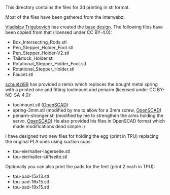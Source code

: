 This directory contains the files for 3d printing in stl format.

Most of the files have been gathered from the interwebz:

[Vladislav Trigubovich](https://www.thingiverse.com/trigubovich/) has created the [base design](https://www.thingiverse.com/thing:2422393/). The following files have been copied from that (licensed under CC BY-4.0):
- Box_Intersecting_Rods.stl
- Pen_Stepper_Holder_Foot.stl
- Pen_Stepper_Holder-V2.stl
- Tailstock_Holder.stl
- Rotational_Stepper_Holder_Foot.stl
- Rotational_Stepper_Holder.stl
- Faucet.stl

[schuetzi99](https://www.thingiverse.com/schuetzi99) has provided a remix which replaces the bought metal spring with a printed one and fitting toolmount and penarm (licensed under CC BY-NC-SA-4.0):
- toolmount.stl ([OpenSCAD](OpenSCAD/toolmount.scad))
- spring-3mm.stl (modified by me to allow for a 3mm screw, [OpenSCAD](OpenSCAD/spring-3mm.scad))
- penarm-stronger.stl (modified by me to strengthen the arms holding the servo, [OpenSCAD](OpenSCAD/penarm-stronger.scad))
He also provided his files in OpenSCAD format which made modifications dead simple :)

I have designed two new files for holding the egg (print in TPU) replacing the original PLA ones using suction cups:
- tpu-eierhalter-lagerseite.stl
- tpu-eierhalter-stiftseite.stl

Optionally you can also print the pads for the feet (print 2 each in TPU):
- tpu-pad-15x13.stl
- tpu-pad-16x15.stl
- tpu-pad-19x15.stl